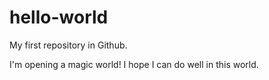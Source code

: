 # hello-world
My first repository in Github.

I'm opening a magic world! I hope I can do well in this world.
